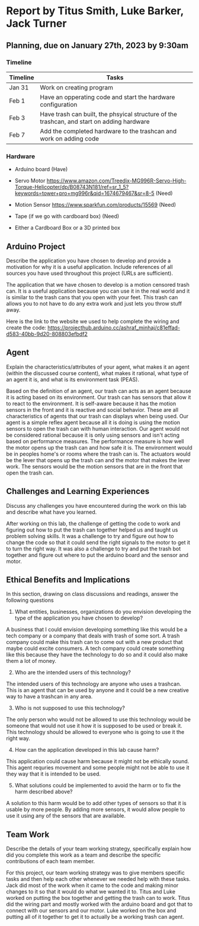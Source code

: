 # Report by Titus Smith, Luke Barker, Jack Turner

## Planning, due on January 27th, 2023 by 9:30am

### Timeline

| Timeline  | Tasks |
| ----------- | ----------- |
|   Jan 31    |    Work on creating program |
|   Feb 1    |    Have an opperating code and start the hardware configuration |
|   Feb 3    |    Have trash can built, the phsyical structure of the trashcan, and start on adding hardware |
|   Feb 7    |    Add the completed hardware to the trashcan and work on adding code |

### Hardware

- Arduino board (Have)

- Servo Motor <https://www.amazon.com/Treedix-MG996R-Servo-High-Torque-Helicopter/dp/B08743N181/ref=sr_1_5?keywords=tower+pro+mg996r&qid=1674679467&sr=8-5> (Need)

- Motion Sensor <https://www.sparkfun.com/products/15569> (Need)

- Tape (if we go with cardboard box) (Need)

- Either a Cardboard Box or a 3D printed box

## Arduino Project

Describe the application you have chosen to develop and provide a motivation for why it is a useful application. Include  references of all sources you have used throughout this project (URLs are sufficient).

The application that we have chosen to develop is a motion censored trash can. It is a useful application because you can use it in the real world and it is similar to the trash cans that you open with your feet. This trash can allows you to not have to do any extra work and just lets you throw stuff away.

Here is the link to the website we used to help complete the wiring and create the code: <https://projecthub.arduino.cc/ashraf_minhaj/c81effad-d583-40bb-9d20-808803efbdf2>

## Agent

Explain the characteristics/attributes of your agent, what makes it an agent (within the discussed course content), what makes it rational, what type of an agent it is, and what is its environment task (PEAS).

Based on the definition of an agent, our trash can acts as an agent because it is acting based on its environment. Our trash can has sensors that allow it to react to the environment. It is self-aware because it has the motion sensors in the front and it is reactive and social behavior. These are all characteristics of agents that our trash can displays when being used. Our agent is a simple reflex agent because all it is doing is using the motion sensors to open the trash can with human interaction. Our agent would not be considered rational because it is only using sensors and isn't acting based on performance measures. The performance measure is how well the motor opens up the trash can and how safe it is. The environment would be in peoples home's or rooms where the trash can is. The actuators would be the lever that opens up the trash can and the motor that makes the lever work. The sensors would be the motion sensors that are in the front that open the trash can.

## Challenges and Learning Experiences

Discuss any challenges you have encountered during the work on this lab and  describe what have you learned.

After working on this lab, the challenge of getting the code to work and figuring out how to put the trash can together helped us and taught us problem solving skills. It was a challenge to try and figure out how to change the code so that it could send the right signals to the motor to get it to turn the right way. It was also a challenge to try and put the trash bot together and figure out where to put the arduino board and the sensor and motor.

## Ethical Benefits and Implications

In this section, drawing on class discussions and readings, answer the following questions

1. What entities, businesses, organizations do you envision developing the type of the application you have chosen to develop?

A business that I could envision developing something like this would be a tech company or a company that deals with trash of some sort. A trash company could make this trash can to come out with a new product that maybe could excite consumers. A tech company could create something like this because they have the technology to do so and it could also make them a lot of money.

2. Who are the intended users of this technology?

The intended users of this technology are anyone who uses a trashcan. This is an agent that can be used by anyone and it could be a new creative way to have a trashcan in any area.

3. Who is not supposed to use this technology?

The only person who would not be allowed to use this technology would be someone that would not use it how it is supposed to be used or break it. This technology should be allowed to everyone who is going to use it the right way.

4. How can the application developed in this lab cause harm?

This application could cause harm because it might not be ethically sound. This agent requries movement and some people might not be able to use it they way that it is intended to be used.

5. What solutions could be implemented to avoid the harm or to fix the harm described above?

A solution to this harm would be to add other types of sensors so that it is usable by more people. By adding more sensors, it would allow people to use it using any of the sensors that are available.

## Team Work

Describe the details of your team working strategy, specifically explain how did you complete this work as a team and describe the specific contributions of each team member.

For this project, our team working strategy was to give members specific tasks and then help each other whenever we needed help with these tasks. Jack did most of the work when it came to the code and making minor changes to it so that it would do what we wanted it to. Titus and Luke worked on putting the box together and getting the trash can to work. Titus did the wiring part and mostly worked with the arduino board and got that to connect with our sensors and our motor. Luke worked on the box and putting all of it together to get it to actually be a working trash can agent.
